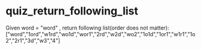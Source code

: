 # quiz_return_following_list
Given word = "word" , return following list(order does not matter): ["word","1ord","w1rd","wo1d","wor1","2rd","w2d","wo2","1o1d","1or1","w1r1","1o2","2r1","3d","w3","4"]
